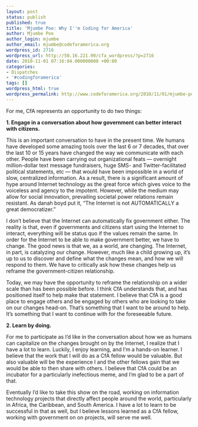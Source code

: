```yaml
---
layout: post
status: publish
published: true
title: 'Mjumbe Poe: Why I''m Coding for America'
author: Mjumbe Poe
author_login: mjumbe
author_email: mjumbe@codeforamerica.org
wordpress_id: 2716
wordpress_url: http://50.16.221.90/cfa_wordpress/?p=2716
date: 2010-11-01 07:16:04.000000000 +00:00
categories:
- Dispatches
- '#codingforamerica'
tags: []
wordpress_html: true
wordpress_permalink: http://www.codeforamerica.org/2010/11/01/mjumbe-poe-why-im-coding-for-america/
---
```


<p>For me, CfA represents an opportunity to do two things:</p>
<p><strong>1. Engage in a conversation about how government can better interact with citizens.</strong></p>
<p>This is an important conversation to have in the present time. We humans have developed some amazing tools over the last 6 or 7 decades, that over the last 10 or 15 years have changed the way we communicate with each other. People have been carrying out organizational feats — overnight million-dollar text message fundraisers, huge SMS- and Twitter-facilitated political statements, etc — that would have been impossible in a world of slow, centralized information. As a result, there is a significant amount of hype around Internet technology as the great force which gives voice to the voiceless and agency to the impotent. However, while the medium may allow for social innovation, prevailing societal power relations remain resistant. As danah boyd put it, “The Internet is not AUTOMATICALLY a great democratizer.”</p>
<p>I don’t believe that the Internet can automatically fix government either. The reality is that, even if governments and citizens start using the Internet to interact, everything will be status quo if the values remain the same. In order for the Internet to be able to make government better, we have to change. The good news is that we, as a world, are changing. The Internet, in part, is catalyzing our change. However, much like a child growing up, it’s up to us to discover and define what the changes mean, and how we will respond to them. We have to critically ask how these changes help us reframe the government-citizen relationship.</p>
<p>Today, we may have the opportunity to reframe the relationship on a wider scale than has been possible before. I think CfA understands that, and has positioned itself to help make that statement. I believe that CfA is a good place to engage others and be engaged by others who are looking to take on our changes head-on. That’s something that I want to be around to help. It’s something that I want to continue with for the foreseeable future.</p>
<p><strong>2. Learn by doing.</strong></p>
<p>For me to participate as I’d like in the conversation about how we as humans can capitalize on the changes brought on by the Internet, I realize that I have a lot to learn. Luckily, I enjoy learning, and I’m a hands-on learner. I believe that the work that I will do as a CfA fellow would be valuable. But also valuable will be the experience I and the other fellows gain that we would be able to then share with others. I believe that CfA could be an incubator for a particularly inefectious meme, and I’m glad to be a part of that.</p>
<p>Eventually I’d like to take this show on the road, working on information technology projects that directly affect people around the world, particularly in Africa, the Caribbean, and South America. I have a lot to learn to be successful in that as well, but I believe lessons learned as a CfA fellow, working with government on on projects, will serve me well.</p>
